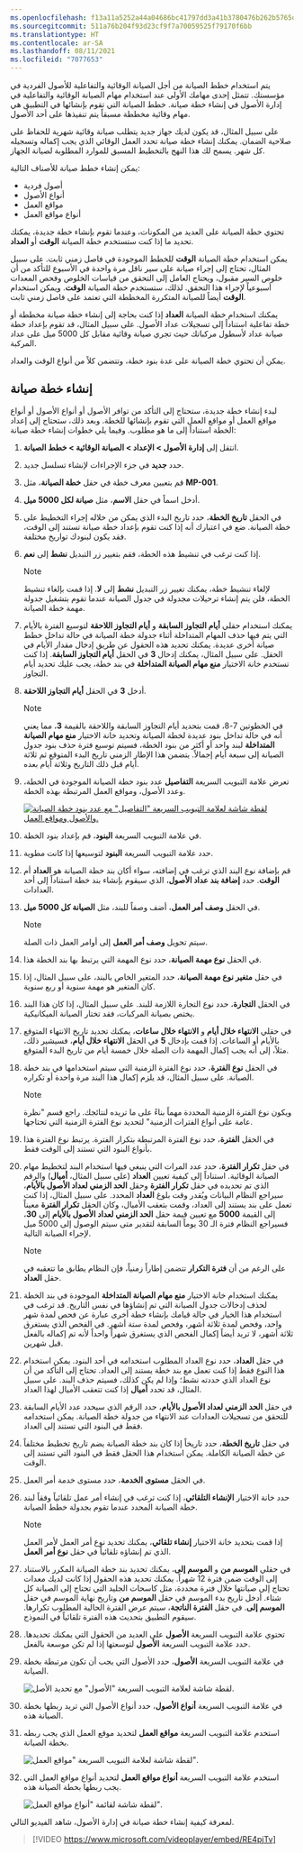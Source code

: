 ```yaml
---
ms.openlocfilehash: f13a11a5252a44a04686bc41797dd3a41b3780476b262b5765d37414501da66b
ms.sourcegitcommit: 511a76b204f93d23cf9f7a70059525f79170f6bb
ms.translationtype: HT
ms.contentlocale: ar-SA
ms.lasthandoff: 08/11/2021
ms.locfileid: "7077653"
---
```

يتم استخدام خطط الصيانة من أجل الصيانة الوقائية والتفاعلية للأصول الفردية في مؤسستك. تتمثل إحدى مهامك الأولى عند استخدام مهام الصيانة الوقائية والتفاعلية في إدارة الأصول في إنشاء خطة صيانة. خطط الصيانة التي تقوم بإنشائها في التطبيق هي مهام وقائية مخططة مسبقاً يتم تنفيذها على أحد الأصول. 

على سبيل المثال، قد يكون لديك جهاز جديد يتطلب صيانة وقائية شهرية للحفاظ على صلاحية الضمان. يمكنك إنشاء خطة صيانة تحدد العمل الوقائي الذي يجب إكماله وتسجيله كل شهر. يسمح لك هذا النهج بالتخطيط المسبق للموارد المطلوبة لصيانة الجهاز. 

يمكن إنشاء خطط صيانة للأصناف التالية:

- أصول فردية 
- أنواع الأصول
- مواقع العمل
- أنواع مواقع العمل
 
تحتوي خطة الصيانة على العديد من المكونات، وعندما تقوم بإنشاء خطة جديدة، يمكنك تحديد ما إذا كنت ستستخدم خطة الصيانة **الوقت** أو **العداد**. 

يمكن استخدام خطة الصيانة **الوقت** للخطط الموجودة في فاصل زمني ثابت. على سبيل المثال، تحتاج إلى إجراء صيانة على سير ناقل مرة واحدة في الأسبوع للتأكد من أن خلوص السير مقبول، ويحتاج العامل إلى التحقق من قياسات الخلوص وفحص المعدات أسبوعياً لإجراء هذا التحقق. لذلك، ستستخدم خطة الصيانة **الوقت**. ويمكن استخدام **الوقت** أيضاً للصيانة المتكررة المخططة التي تعتمد على فاصل زمني ثابت.

يمكنك استخدام خطة الصيانة **العداد** إذا كنت بحاجة إلى إنشاء خطة صيانة مخططة أو خطة تفاعلية استناداً إلى تسجيلات عداد الأصول. على سبيل المثال، قد تقوم بإعداد خطة صيانة عداد لأسطول مركباتك حيث تجري صيانة وقائية مقابل كل 5000 ميل على عداد المركبة.

يمكن أن تحتوي خطة الصيانة على عدة بنود خطة، وتتضمن كلاً من أنواع الوقت والعداد.

## <a name="create-a-maintenance-plan"></a>إنشاء خطة صيانة 
لبدء إنشاء خطة جديدة، ستحتاج إلى التأكد من توافر الأصول أو أنواع الأصول أو أنواع مواقع العمل أو مواقع العمل التي تقوم بإنشائها للخطة. وبعد ذلك، ستحتاج إلى إعداد الخطة استناداً إلى ما هو مطلوب. وفيما يلي خطوات إنشاء خطة صيانة:

1.  انتقل إلى **إدارة الأصول > الإعداد > الصيانة الوقائية > خطط الصيانة**. 
2.  حدد **جديد** في جزء الإجراءات لإنشاء تسلسل جديد. 
3.  قم بتعيين معرف خطة في حقل **خطة الصيانة**، مثل **MP-001**.
4.  أدخل اسماً في حقل **الاسم**، مثل **صيانة لكل 5000 ميل**.
5.  في الحقل **تاريخ الخطة**، حدد تاريخ البدء الذي يمكن من خلاله إجراء التخطيط على خطة الصيانة. ضع في اعتبارك أنه إذا كنت تقوم بإعداد خطة صيانة تستند إلى الوقت، فقد يكون لبنودك تواريخ مختلفة. 
6.  إذا كنت ترغب في تنشيط هذه الخطة، فقم بتغيير زر التبديل **نشط** إلى **نعم**. 
    > [!NOTE]
    > لإلغاء تنشيط خطة، يمكنك تغيير زر التبديل **نشط** إلى **لا**. إذا قمت بإلغاء تنشيط الخطة، فلن يتم إنشاء ترحيلات مجدولة في جدول الصيانة عندما تقوم بتشغيل جدولة مهمة خطة الصيانة. 
7.  يمكنك استخدام حقلي **أيام التجاوز السابقة** و **أيام التجاوز اللاحقة** لتوسيع الفترة بالأيام التي يتم فيها حذف المهام المتداخلة أثناء جدولة خطة الصيانة في حالة تداخل خطط صيانة أخرى عديدة. يمكنك تحديد هذه الحقول عن طريق إدخال مقدار الأيام في الحقل. على سبيل المثال، يمكنك إدخال **3** في الحقل **أيام التجاوز السابقة**. إذا كنت تستخدم خانة الاختيار **منع مهام الصيانة المتداخلة** في بند خطة، يجب عليك تحديد أيام التجاوز. 
8.  أدخل **3** في الحقل **أيام التجاوز اللاحقة**.

    > [!NOTE]
    > في الخطوتين 7-8، قمت بتحديد أيام التجاوز السابقة واللاحقة بالقيمة **3**، مما يعني أنه في حالة تداخل بنود عديدة لخطة الصيانة وتحديد خانة الاختيار **منع مهام الصيانة المتداخلة** لبند واحد أو أكثر من بنود الخطة، فسيتم توسيع فترة حذف بنود جدول الصيانة إلى سبعة أيام إجمالاً. يتضمن هذا الإطار الزمني تاريخ البدء المتوقع ثم ثلاثة أيام قبل ذلك التاريخ وثلاثة أيام بعده. 
9.  تعرض علامة التبويب السريعة **التفاصيل** عدد بنود خطة الصيانة الموجودة في الخطة، وعدد الأصول، ومواقع العمل المرتبطة بهذه الخطة. 

    [![لقطة شاشة لعلامة التبويب السريعة "التفاصيل" مع عدد بنود خطة الصيانة والأصول ومواقع العمل.](../media/maintenance-plan-details-ss.png)](../media/maintenance-plan-details-ss.png#lightbox)

10. في علامة التبويب السريعة **البنود**، قم بإعداد بنود الخطة. 
11. حدد علامة التبويب السريعة **البنود** لتوسيعها إذا كانت مطوية. 
12. قم بإضافة نوع البند الذي ترغب في إضافته، سواء أكان بند خطة الصيانة هو **العداد** أم **الوقت**. حدد **إضافة بند عداد الأصول**، الذي سيقوم بإنشاء بند خطة استناداً إلى أحد العدادات. 
13. في الحقل **وصف أمر العمل**، أضف وصفاً للبند، مثل **الصيانة كل 5000 ميل**.

    > [!NOTE]
    > سيتم تحويل **وصف أمر العمل** إلى أوامر العمل ذات الصلة. 
14. في الحقل **نوع مهمة الصيانة**، حدد نوع المهمة التي يرتبط بها بند الخطة هذا. 
15. في حقل **متغير نوع مهمة الصيانة**، حدد المتغير الخاص بالبند، على سبيل المثال، إذا كان المتغير هو مهمة سنوية أو ربع سنوية. 
16. في الحقل **التجارة**، حدد نوع التجارة اللازمة للبند. على سبيل المثال، إذا كان هذا البند يختص بصيانة المركبات، فقد تختار الصيانة الميكانيكية. 
17. في حقلي **الانتهاء خلال أيام** و **الانتهاء خلال ساعات**، يمكنك تحديد تاريخ الانتهاء المتوقع بالأيام أو الساعات. إذا قمت بإدخال **5** في الحقل **الانتهاء خلال أيام**، فسيشير ذلك، مثلاً، إلى أنه يجب إكمال المهمة ذات الصلة خلال خمسة أيام من تاريخ البدء المتوقع. 
18. في الحقل **نوع الفترة**، حدد نوع الفترة الزمنية التي سيتم استخدامها في بند خطة الصيانة. على سبيل المثال، قد يلزم إكمال هذا البند مرة واحدة أو تكراره.

    > [!NOTE]
    > ويكون نوع الفترة الزمنية المحددة مهماً بناءً على ما تريده لنتائجك. راجع قسم "نظرة عامة على أنواع الفترات الزمنية" لتحديد نوع الفترة الزمنية التي تحتاجها. 
19. في الحقل **الفترة**، حدد نوع الفترة المرتبطة بتكرار الفترة. يرتبط نوع الفترة هذا بأنواع البنود التي تستند إلى الوقت فقط. 
20. في حقل **تكرار الفترة**، حدد عدد المرات التي ينبغي فيها استخدام البند لتخطيط مهام الصيانة الوقائية. استناداً إلى كيفية تعيين **العداد** (على سبيل المثال، **أميال**) والرقم الذي تم تحديده في حقل **تكرار الفترة** وحقل **الحد الزمني لعداد الأصول بالأيام**، سيراجع النظام البيانات ويُقدر وقت بلوغ **العداد** المحدد. على سبيل المثال، إذا كنت تعمل على بند يستند إلى العداد، وقمت بتعقب الأميال، وكان الحقل **تكرار الفترة** معيناً إلى القيمة **5000** مع تعيين قيمة حقل **الحد الزمني لعداد الأصول بالأيام** إلى **30**، فسيراجع النظام فترة الـ 30 يوماً السابقة لتقدير متى سيتم الوصول إلى 5000 ميل لإجراء الصيانة التالية.  

    > [!NOTE]
    > على الرغم من أن **فترة التكرار** تتضمن إطاراً زمنياً، فإن النظام يطابق ما تتعقبه في حقل **العداد**. 
21. يمكنك استخدام خانة الاختيار **منع مهام الصيانة المتداخلة** الموجودة في بند الخطة لحذف إدخالات جدول الصيانة التي تم إنشاؤها في نفس التاريخ. قد ترغب في استخدام هذا الخيار في حالة قيامك بإنشاء خطة أخرى عبارة عن فحص لمدة شهر واحد، وفحص لمدة ثلاثة أشهر، وفحص لمدة ستة أشهر. في الفحص الذي يستغرق ثلاثة أشهر، لا تريد أيضاً إكمال الفحص الذي يستغرق شهراً واحداً لأنه تم إكماله بالفعل قبل شهرين. 
22. في حقل **العداد**، حدد نوع العداد المطلوب استخدامه في أحد البنود. يمكن استخدام هذا النوع فقط إذا كنت تعمل مع بند خطة يستند إلى العداد. تحتاج إلى التأكد من أن نوع العداد الذي حددته نشط؛ وإذا لم يكن كذلك، فسيتم حذف البند. على سبيل المثال، قد تحدد **أميال** إذا كنت تتعقب الأميال لهذا العداد.
23. في حقل **الحد الزمني لعداد الأصول بالأيام**، حدد الرقم الذي سيحدد عدد الأيام السابقة للتحقق من تسجيلات العدادات عند الانتهاء من جدولة خطة الصيانة. يمكن استخدامه فقط في البنود التي تستند إلى العداد. 
24. في حقل **تاريخ الخطة**، حدد تاريخاً إذا كان بند خطة الصيانة يضم تاريخ تخطيط مختلفاً عن خطة الصيانة الكاملة. يمكن استخدام هذا الحقل فقط في البنود التي تستند إلى الوقت. 
25. في الحقل **مستوى الخدمة**، حدد مستوى خدمة أمر العمل. 
26. حدد خانة الاختيار **الإنشاء التلقائي**، إذا كنت ترغب في إنشاء أمر عمل تلقائياً وفقاً لبند خطة الصيانة المحدد عندما تقوم بجدولة خطط الصيانة. 

    > [!NOTE]
    > إذا قمت بتحديد خانة الاختيار **إنشاء تلقائي**، يمكنك تحديد نوع أمر العمل لأمر العمل الذي تم إنشاؤه تلقائياً في حقل **نوع أمر العمل**. 
27. في حقلي **الموسم من** و **الموسم إلى**، يمكنك تحديد بند خطة الصيانة المكرر بالاستناد إلى الوقت ضمن فترة 12 شهراً. يمكنك تحديد هذه الحقول إذا كانت لديك معدات تحتاج إلى صيانتها خلال فترة محددة، مثل كاسحات الجليد التي تحتاج إلى الصيانة كل شتاء. أدخل تاريخ بدء الموسم في حقل **الموسم من** وتاريخ نهاية الموسم في حقل **الموسم إلى**. في حقل **الفترة الناتجة**، سيتم عرض الفترة الحالية المطلوب تكرارها. سيقوم التطبيق بتحديث هذه الفترة تلقائياً في النموذج. 
28. تحتوي علامة التبويب السريعة **الأصول** على العديد من الحقول التي يمكنك تحديدها. حدد علامة التبويب السريعة **الأصول** لتوسعتها إذا لم تكن موسعة بالفعل. 
29. في علامة التبويب السريعة **الأصول**، حدد الأصول التي يجب أن تكون مرتبطة بخطة الصيانة. 

    ![لقطة شاشة لعلامة التبويب السريعة "الأصول" مع تحديد الأصل.](../media/plan-assets-ss.png)

30. في علامة التبويب السريعة **أنواع الأصول**، حدد أنواع الأصول التي تريد ربطها بخطة الصيانة هذه.
31. استخدم علامة التبويب السريعة **مواقع العمل** لتحديد موقع العمل الذي يجب ربطه بخطة الصيانة. 

    ![لقطة شاشة لعلامة التبويب السريعة "مواقع العمل"‬.](../media/plans-functional-locations-ss.png) 

32. استخدم علامة التبويب السريعة **أنواع مواقع العمل** لتحديد أنواع مواقع العمل التي يجب ربطها بخطة الصيانة هذه. 

    ![لقطة شاشة لقائمة "أنواع مواقع العمل"‬.](../media/plan-location-types-ss.png) 

لمعرفة كيفية إنشاء خطة صيانة في إدارة الأصول، شاهد الفيديو التالي.

 > [!VIDEO https://www.microsoft.com/videoplayer/embed/RE4pjTv]